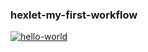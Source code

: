 ### hexlet-my-first-workflow
[![hello-world](https://github.com/DimaKichigin/hexlet-my-first-workflow/actions/workflows/hello-world.yml/badge.svg)](https://github.com/DimaKichigin/hexlet-my-first-workflow/actions/workflows/hello-world.yml)
<!-- kek -->
